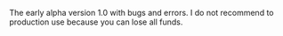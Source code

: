 <p>The early alpha version 1.0 with bugs and errors.
I do not recommend to production use because you can lose all funds. </p>
